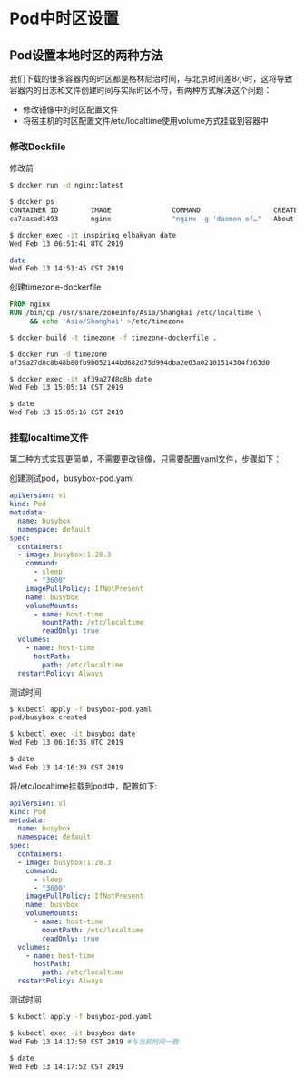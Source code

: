 # Pod中时区设置


## Pod设置本地时区的两种方法
我们下载的很多容器内的时区都是格林尼治时间，与北京时间差8小时，这将导致容器内的日志和文件创建时间与实际时区不符，有两种方式解决这个问题：
- 修改镜像中的时区配置文件
- 将宿主机的时区配置文件/etc/localtime使用volume方式挂载到容器中

### 修改Dockfile
修改前

```bash
$ docker run -d nginx:latest

$ docker ps
CONTAINER ID        IMAGE               COMMAND                  CREATED              STATUS              PORTS               NAMES
ca7aacad1493        nginx               "nginx -g 'daemon of…"   About a minute ago   Up About a minute   80/tcp              inspiring_elbakyan

$ docker exec -it inspiring_elbakyan date
Wed Feb 13 06:51:41 UTC 2019

date
Wed Feb 13 14:51:45 CST 2019
```

创建timezone-dockerfile

```dockerfile
FROM nginx
RUN /bin/cp /usr/share/zoneinfo/Asia/Shanghai /etc/localtime \
     && echo 'Asia/Shanghai' >/etc/timezone
```

```bash
$ docker build -t timezone -f timezone-dockerfile .

$ docker run -d timezone
af39a27d8c8b48b80fb9b052144bd682d75d994dba2e03a02101514304f363d0

$ docker exec -it af39a27d8c8b date
Wed Feb 13 15:05:14 CST 2019

$ date
Wed Feb 13 15:05:16 CST 2019
```

### 挂载localtime文件
第二种方式实现更简单，不需要更改镜像，只需要配置yaml文件，步骤如下：

创建测试pod，busybox-pod.yaml

```yaml
apiVersion: v1
kind: Pod
metadata:
  name: busybox
  namespace: default
spec:
  containers:
  - image: busybox:1.28.3
    command:
      - sleep
      - "3600"
    imagePullPolicy: IfNotPresent
    name: busybox
    volumeMounts:
      - name: host-time
        mountPath: /etc/localtime
        readOnly: true
  volumes:
    - name: host-time
      hostPath:
        path: /etc/localtime
  restartPolicy: Always
```

测试时间

```bash
$ kubectl apply -f busybox-pod.yaml
pod/busybox created

$ kubectl exec -it busybox date
Wed Feb 13 06:16:35 UTC 2019

$ date
Wed Feb 13 14:16:39 CST 2019
```

将/etc/localtime挂载到pod中，配置如下:
```yaml
apiVersion: v1
kind: Pod
metadata:
  name: busybox
  namespace: default
spec:
  containers:
  - image: busybox:1.28.3
    command:
      - sleep
      - "3600"
    imagePullPolicy: IfNotPresent
    name: busybox
    volumeMounts:
      - name: host-time
        mountPath: /etc/localtime
        readOnly: true
  volumes:
    - name: host-time
      hostPath:
        path: /etc/localtime
  restartPolicy: Always
  ```

  测试时间

```bash
$ kubectl apply -f busybox-pod.yaml

$ kubectl exec -it busybox date
Wed Feb 13 14:17:50 CST 2019 #与当前时间一致

$ date
Wed Feb 13 14:17:52 CST 2019
```
